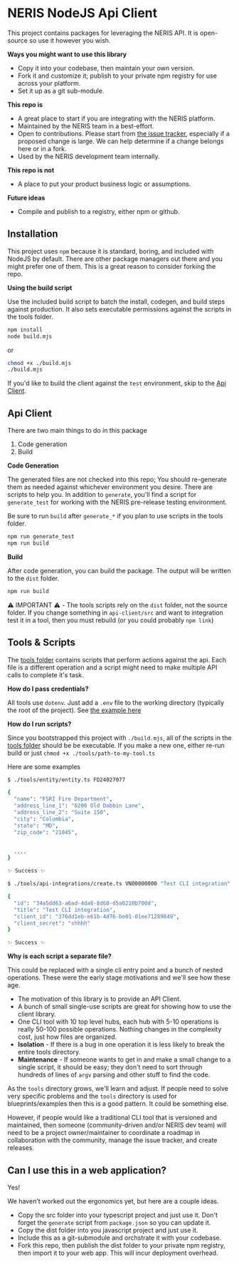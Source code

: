 # NERIS NodeJS Api Client

This project contains packages for leveraging the NERIS API. It is open-source so use it however you wish. 

**Ways you might want to use this library**

- Copy it into your codebase, then maintain your own version.
- Fork it and customize it; publish to your private npm registry for use across your platform. 
- Set it up as a git sub-module.

**This repo is**

- A great place to start if you are integrating with the NERIS platform. 
- Maintained by the NERIS team in a best-effort.
- Open to contributions. Please start from [the issue tracker](https://github.com/ulfsri/neris-nodejs-client/issues), especially if a proposed change is large. We can help determine if a change belongs here or in a fork. 
- Used by the NERIS development team internally.

**This repo is not**

- A place to put your product business logic or assumptions.

**Future ideas**

- Compile and publish to a registry, either npm or github.

## Installation

This project uses `npm` because it is standard, boring, and included with NodeJS by default. There are other package managers out there and you might prefer one of them. This is a great reason to consider forking the repo. 

**Using the build script**

Use the included build script to batch the install, codegen, and build steps against production. It also sets executable permissions against the scripts in the tools folder.

```bash
npm install 
node build.mjs
```

or

```bash 
chmod +x ./build.mjs
./build.mjs
```

If you'd like to build the client against the `test` environment, skip to the [Api Client](#api-client).


## Api Client

There are two main things to do in this package

1. Code generation
2. Build

**Code Generation**

The generated files are not checked into this repo; You should re-generate them as needed against whichever environment you desire. There are scripts to help you. In addition to `generate`, you'll find a script for `generate_test` for working with the NERIS pre-release testing environment.

Be sure to run `build` after `generate_*` if you plan to use scripts in the tools folder.

```bash
npm run generate_test
npm run build
```

**Build**

After code generation, you can build the package. The output will be written to the `dist` folder. 

```bash
npm run build
```

⚠️ IMPORTANT ⚠️ - The tools scripts rely on the `dist` folder, not the source folder. If you change something in `api-client/src` and want to integration test it in a tool, then you must rebuild (or you could probably `npm link`)

## Tools & Scripts

The [tools folder](./tools/) contains scripts that perform actions against the api. Each file is a different operation and a script might need to make multiple API calls to complete it's task. 

**How do I pass credentials?**

All tools use `dotenv`.  Just add a `.env` file to the working directory (typically the root of the project). See [the example here](./.env.example)

**How do I run scripts?**

Since you bootstrapped this project with `./build.mjs`, all of the scripts in the [tools folder](./tools/) should be be executable. If you make a new one, either re-run build or just `chmod +x ./tools/path-to-my-tool.ts`

Here are some examples

```bash
$ ./tools/entity/entity.ts FD24027077

{
  "name": "FSRI Fire Department",
  "address_line_1": "6200 Old Dobbin Lane",
  "address_line_2": "Suite 150",
  "city": "Columbia",
  "state": "MD",
  "zip_code": "21045",


  ....
}

✨ Success ✨ 
```


```bash
$ ./tools/api-integrations/create.ts VN00000000 "Test CLI integration"

{
  "id": "34a5dd63-a6ad-4da8-8d60-d5a0210b700d",
  "title": "Test CLI integration",
  "client_id": "376dd1eb-e61b-4d76-be01-01ee71289849",
  "client_secret": "shhhh"
}

✨ Success ✨ 
```

**Why is each script a separate file?**

This could be replaced with a single cli entry point and a bunch of nested operations. These were the early stage motivations and we'll see how these age. 

- The motivation of this library is to provide an API Client. 
- A bunch of small single-use scripts are great for showing how to use the client library. 
- One CLI tool with 10 top level hubs, each hub with 5-10 operations is really 50-100 possible operations. Nothing changes in the complexity cost, just how files are organized. 
- **Isolation** - If there is a bug in one operation it is less likely to break the entire tools directory.
- **Maintenance** - If someone wants to get in and make a small change to a single script, it should be easy; they don't need to sort through hundreds of lines of `argv` parsing and other stuff to find the code. 

As the `tools` directory grows, we'll learn and adjust. If people need to solve very specific problems and the `tools` directory is used for blueprints/examples then this is a good pattern. It could be something else. 

However, if people would like a traditional CLI tool that is versioned and maintained, then someone (community-driven and/or NERIS dev team) will need to be a project owner/maintainer to coordinate a roadmap in collaboration with the community, manage the issue tracker, and create releases.

## Can I use this in a web application?

Yes! 

We haven't worked out the ergonomics yet, but here are a couple ideas. 

- Copy the src folder into your typescript project and just use it. Don't forget the `generate` script from `package.json` so you can update it. 
- Copy the dist folder into you javascript project and just use it. 
- Include this as a git-submodule and orchstrate it with your codebase.
- Fork this repo, then publish the dist folder to your private npm registry, then import it to your web app. This will incur deployment overhead.
